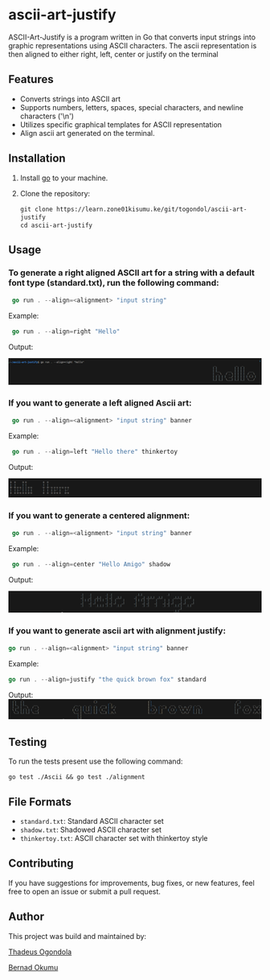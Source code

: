 # ascii-art-justify

ASCII-Art-Justify is a program written in Go that converts input strings into graphic representations using ASCII characters. The ascii representation is then aligned to either right, left, center or justify on the terminal

## Features

- Converts strings into ASCII art
- Supports numbers, letters, spaces, special characters, and newline characters ('\n')
- Utilizes specific graphical templates for ASCII representation
- Align ascii art generated on the terminal.

## Installation

1. Install [go](https://go.dev/doc) to your machine.

2. Clone the repository:

    ```
    git clone https://learn.zone01kisumu.ke/git/togondol/ascii-art-justify
    cd ascii-art-justify
    ```

## Usage

### To generate a right aligned ASCII art for a string with a default font type (standard.txt), run the following command:

```go
 go run . --align=<alignment> "input string"
```
Example:

```go
 go run . --align=right "Hello" 
```

Output:

![alt text](/images/right.png)                                                

### If you want to generate a left aligned Ascii art:

```go
 go run . --align=<alignment> "input string" banner
```
Example:

```go
 go run . --align=left "Hello there" thinkertoy
```

Output:

![alt text](/images/left.png)

### If you want to generate a centered alignment:

```go
 go run . --align=<alignment> "input string" banner
```

Example:

```go
 go run . --align=center "Hello Amigo" shadow
```

Output:

![alt text](/images/center.png)                             

### If you want to generate ascii art with alignment justify:

```go
go run . --align=<alignment> "input string" banner
```

Example:
```go
go run . --align=justify "the quick brown fox" standard
```

Output:
![alt text](/images/justify.png)

## Testing 
To run the tests present use the following command:

```
go test ./Ascii && go test ./alignment
```

## File Formats

- `standard.txt`: Standard ASCII character set
- `shadow.txt`: Shadowed ASCII character set
- `thinkertoy.txt`: ASCII character set with thinkertoy style

## Contributing

If you have suggestions for improvements, bug fixes, or new features, feel free to open an issue or submit a pull request.

## Author

This project was build and maintained by:

[Thadeus Ogondola](https://learn.zone01kisumu.ke/git/togondol/)

[Bernad Okumu](https://learn.zone01kisumu.ke/git/bernaotieno)

